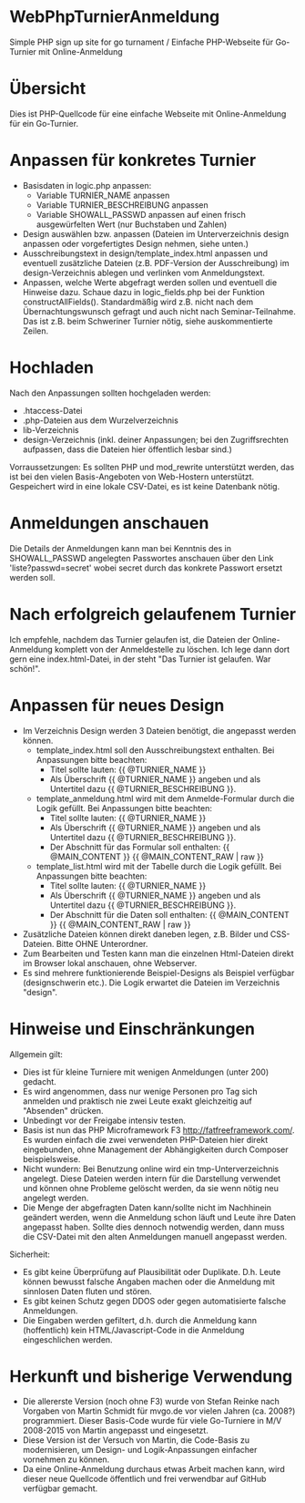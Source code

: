 # WebPhpTurnierAnmeldung
Simple PHP sign up site for go turnament / Einfache PHP-Webseite für Go-Turnier mit Online-Anmeldung 

# Übersicht
Dies ist PHP-Quellcode für eine einfache Webseite mit Online-Anmeldung für ein Go-Turnier.

# Anpassen für konkretes Turnier
* Basisdaten in logic.php anpassen:
  * Variable TURNIER_NAME anpassen
  * Variable TURNIER_BESCHREIBUNG anpassen
  * Variable SHOWALL_PASSWD anpassen auf einen frisch ausgewürfelten Wert (nur Buchstaben und Zahlen)
* Design auswählen bzw. anpassen (Dateien im Unterverzeichnis design anpassen oder vorgefertigtes Design nehmen, siehe unten.)
* Ausschreibungstext in design/template_index.html anpassen und eventuell zusätzliche Dateien (z.B. PDF-Version der Ausschreibung) im design-Verzeichnis ablegen und verlinken vom Anmeldungstext.
* Anpassen, welche Werte abgefragt werden sollen und eventuell die Hinweise dazu. Schaue dazu in logic_fields.php bei der Funktion constructAllFields().
  Standardmäßig wird z.B. nicht nach dem Übernachtungswunsch gefragt und auch nicht nach Seminar-Teilnahme. Das ist z.B. beim Schweriner Turnier nötig, siehe auskommentierte Zeilen.

# Hochladen
Nach den Anpassungen sollten hochgeladen werden:

* .htaccess-Datei
* .php-Dateien aus dem Wurzelverzeichnis
* lib-Verzeichnis
* design-Verzeichnis (inkl. deiner Anpassungen; bei den Zugriffsrechten aufpassen, dass die Dateien hier öffentlich lesbar sind.)

Vorraussetzungen: Es sollten PHP und mod_rewrite unterstützt werden, das ist bei den vielen Basis-Angeboten von Web-Hostern unterstützt. Gespeichert wird in eine lokale CSV-Datei, es ist keine Datenbank nötig.

# Anmeldungen anschauen
Die Details der Anmeldungen kann man bei Kenntnis des in SHOWALL_PASSWD angelegten Passwortes anschauen über den Link 'liste?passwd=secret' wobei secret durch das konkrete Passwort ersetzt werden soll.

# Nach erfolgreich gelaufenem Turnier
Ich empfehle, nachdem das Turnier gelaufen ist, die Dateien der Online-Anmeldung komplett von der Anmeldestelle zu löschen. Ich lege dann dort gern eine index.html-Datei, in der steht "Das Turnier ist gelaufen. War schön!".

# Anpassen für neues Design
* Im Verzeichnis Design werden 3 Dateien benötigt, die angepasst werden können.
  * template_index.html soll den Ausschreibungstext enthalten. Bei Anpassungen bitte beachten:
    * Titel sollte lauten: {{ @TURNIER_NAME }}
    * Als Überschrift {{ @TURNIER_NAME }} angeben und als Untertitel dazu {{ @TURNIER_BESCHREIBUNG }}.
  * template_anmeldung.html wird mit dem Anmelde-Formular durch die Logik gefüllt. Bei Anpassungen bitte beachten: 
    * Titel sollte lauten: {{ @TURNIER_NAME }}
    * Als Überschrift {{ @TURNIER_NAME }} angeben und als Untertitel dazu {{ @TURNIER_BESCHREIBUNG }}.
    * Der Abschnitt für das Formular soll enthalten: {{ @MAIN_CONTENT }} {{ @MAIN_CONTENT_RAW | raw }}
  * template_list.html wird mit der Tabelle durch die Logik gefüllt. Bei Anpassungen bitte beachten: 
    * Titel sollte lauten: {{ @TURNIER_NAME }}
    * Als Überschrift {{ @TURNIER_NAME }} angeben und als Untertitel dazu {{ @TURNIER_BESCHREIBUNG }}.
    * Der Abschnitt für die Daten soll enthalten: {{ @MAIN_CONTENT }} {{ @MAIN_CONTENT_RAW | raw }}
* Zusätzliche Dateien können direkt daneben legen, z.B. Bilder und CSS-Dateien. Bitte OHNE Unterordner.
* Zum Bearbeiten und Testen kann man die einzelnen Html-Dateien direkt im Browser lokal anschauen, ohne Webserver.
* Es sind mehrere funktionierende Beispiel-Designs als Beispiel verfügbar (designschwerin etc.). Die Logik erwartet die Dateien im Verzeichnis "design".

# Hinweise und Einschränkungen
Allgemein gilt:

* Dies ist für kleine Turniere mit wenigen Anmeldungen (unter 200) gedacht.
* Es wird angenommen, dass nur wenige Personen pro Tag sich anmelden und praktisch nie zwei Leute exakt gleichzeitig auf "Absenden" drücken.
* Unbedingt vor der Freigabe intensiv testen.
* Basis ist nun das PHP Microframework F3 http://fatfreeframework.com/. Es wurden einfach die zwei verwendeten PHP-Dateien hier direkt eingebunden,
  ohne Management der Abhängigkeiten durch Composer beispielsweise.
* Nicht wundern: Bei Benutzung online wird ein tmp-Unterverzeichnis angelegt.
  Diese Dateien werden intern für die Darstellung verwendet und können ohne Probleme gelöscht werden, da sie wenn nötig neu angelegt werden.
* Die Menge der abgefragten Daten kann/sollte nicht im Nachhinein geändert werden, wenn die Anmeldung schon läuft und Leute ihre Daten angepasst haben.
  Sollte dies dennoch notwendig werden, dann muss die CSV-Datei mit den alten Anmeldungen manuell angepasst werden.

Sicherheit: 

* Es gibt keine Überprüfung auf Plausibilität oder Duplikate. D.h. Leute können bewusst falsche Angaben machen oder die Anmeldung mit sinnlosen Daten fluten und stören.
* Es gibt keinen Schutz gegen DDOS oder gegen automatisierte falsche Anmeldungen.
* Die Eingaben werden gefiltert, d.h. durch die Anmeldung kann (hoffentlich) kein HTML/Javascript-Code in die Anmeldung eingeschlichen werden.

# Herkunft und bisherige Verwendung
  * Die allererste Version (noch ohne F3) wurde von Stefan Reinke nach Vorgaben von Martin Schmidt für mvgo.de vor vielen Jahren (ca. 2008?) programmiert. Dieser Basis-Code wurde für viele Go-Turniere in M/V 2008-2015 von Martin angepasst und eingesetzt.
  * Diese Version ist der Versuch von Martin, die Code-Basis zu modernisieren, um Design- und Logik-Anpassungen einfacher vornehmen zu können.
  * Da eine Online-Anmeldung durchaus etwas Arbeit machen kann, wird dieser neue Quellcode öffentlich und frei verwendbar auf GitHub verfügbar gemacht. 
